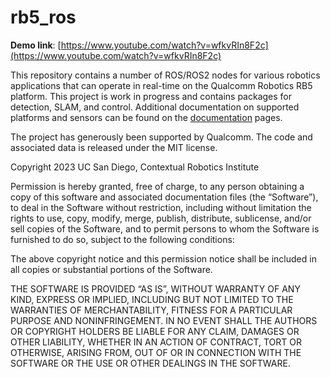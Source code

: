 # rb5_ros

**Demo link**: [https://www.youtube.com/watch?v=wfkvRIn8F2c](https://www.youtube.com/watch?v=wfkvRIn8F2c)

This repository contains a number of ROS/ROS2 nodes for various robotics applications that can operate in real-time on the Qualcomm Robotics RB5 platform. This project is work in progress and contains packages for detection, SLAM, and control. Additional documentation on supported platforms and sensors can be found on the [documentation](https://autonomousvehiclelaboratory.github.io/RB5_Robotics_Tutorials/) pages.

The project has generously been supported by Qualcomm. The code and associated data is released under the MIT license. 

Copyright 2023 UC San Diego, Contextual Robotics Institute

Permission is hereby granted, free of charge, to any person obtaining a copy of this software and associated documentation files (the “Software”), to deal in the Software without restriction, including without limitation the rights to use, copy, modify, merge, publish, distribute, sublicense, and/or sell copies of the Software, and to permit persons to whom the Software is furnished to do so, subject to the following conditions:

The above copyright notice and this permission notice shall be included in all copies or substantial portions of the Software.

THE SOFTWARE IS PROVIDED “AS IS”, WITHOUT WARRANTY OF ANY KIND, EXPRESS OR IMPLIED, INCLUDING BUT NOT LIMITED TO THE WARRANTIES OF MERCHANTABILITY, FITNESS FOR A PARTICULAR PURPOSE AND NONINFRINGEMENT. IN NO EVENT SHALL THE AUTHORS OR COPYRIGHT HOLDERS BE LIABLE FOR ANY CLAIM, DAMAGES OR OTHER LIABILITY, WHETHER IN AN ACTION OF CONTRACT, TORT OR OTHERWISE, ARISING FROM, OUT OF OR IN CONNECTION WITH THE SOFTWARE OR THE USE OR OTHER DEALINGS IN THE SOFTWARE.

